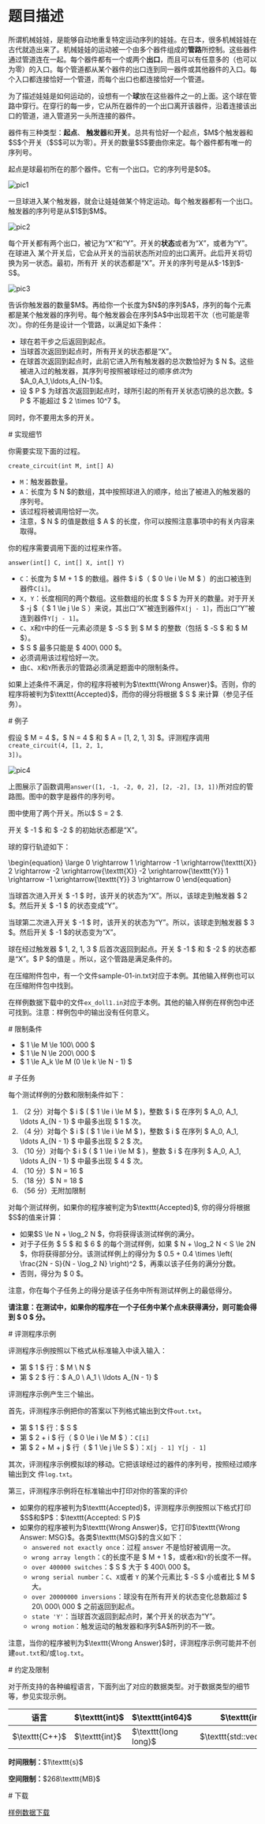 # 题目描述

<p>所谓机械娃娃，是能够自动地重复特定运动序列的娃娃。在日本，很多机械娃娃在古代就造出来了。机械娃娃的运动被一个由多个器件组成的<strong>管路</strong>所控制。这些器件通过管道连在一起。每个器件都有一个或两个<strong>出口</strong>，而且可以有任意多的（也可以为零）的入口。每个管道都从某个器件的出口连到同一器件或其他器件的入口。每个入口都连接恰好一个管道，而每个出口也都连接恰好一个管道。</p>
<p>为了描述娃娃是如何运动的，设想有一个<strong>球</strong>放在这些器件之一的上面。这个球在管路中穿行。在穿行的每一步，它从所在器件的一个出口离开该器件，沿着连接该出口的管道，进入管道另一头所连接的器件。</p>
<p>器件有三种类型：<strong>起点</strong>、 <strong>触发器</strong>和<strong>开关</strong>。总共有恰好一个起点，$M$个触发器和$S$个开关（$S$可以为零）。开关的数量$S$要由你来定。每个器件都有唯一的序列号。</p>
<p>起点是球最初所在的那个器件。它有一个出口。它的序列号是$0$。</p>
<p><img class="img-responsive center-block" src="source/uoj/408/img/aHR0cHM6Ly9pLmxvbGkubmV0LzIwMTgvMDkvMjYvNWJhYjY0MDhlMDhjNy5wbmc=.png" alt="pic1"/></p>
<p>一旦球进入某个触发器，就会让娃娃做某个特定运动。每个触发器都有一个出口。触发器的序列号是从$1$到$M$。</p>
<p><img class="img-responsive center-block" src="source/uoj/408/img/aHR0cHM6Ly9pLmxvbGkubmV0LzIwMTgvMDkvMjYvNWJhYjY0MDhkZWY1Yy5wbmc=.png" alt="pic2"/></p>
<p>每个开关都有两个出口，被记为“X”和“Y”。开关的<strong>状态</strong>或者为“X”，或者为“Y”。在球进入
某个开关后，它会从开关的当前状态所对应的出口离开。此后开关将切换为另一状态。最初，所有开
关的状态都是“X”。开关的序列号是从$-1$到$-S$。</p>
<p><img class="img-responsive center-block" src="source/uoj/408/img/aHR0cHM6Ly9pLmxvbGkubmV0LzIwMTgvMDkvMjYvNWJhYjY0MDhmMTBkZi5wbmc=.png" alt="pic3"/></p>
<p>告诉你触发器的数量$M$。再给你一个长度为$N$的序列$A$，序列的每个元素都是某个触发器的序列号。每个触发器会在序列$A$中出现若干次（也可能是零次）。你的任务是设计一个管路，以满足如下条件：</p>
<ul><li>球在若干步之后返回到起点。</li>
<li>当球首次返回到起点时，所有开关的状态都是“X”。</li>
<li>在球首次返回到起点时，此前它进入所有触发器的总次数恰好为 $ N $。这些被进入过的触发器，其序列号按照被球经过的顺序<em>依次</em>为$A_0,A_1,\ldots,A_{N-1}$。</li>
<li>设 $ P $ 为球首次返回到起点时，球所引起的所有开关状态切换的总次数。$ P $ 不能超过 $ 2 \times 10^7 $。</li>
</ul><p>同时，你不要用太多的开关。</p>
# 实现细节


<p>你需要实现下面的过程。</p>
<pre><code class="sh_cpp">create_circuit(int M, int[] A)</code></pre>
<ul><li><code>M</code>：触发器数量。</li>
<li><code>A</code>：长度为 $ N $的数组，其中按照球进入的顺序，给出了被进入的触发器的序列号。</li>
<li>该过程将被调用恰好一次。</li>
<li>注意，$ N $ 的值是数组 $ A $ 的长度，你可以按照注意事项中的有关内容来取得。</li>
</ul><p>你的程序需要调用下面的过程来作答。</p>
<pre><code class="sh_cpp">answer(int[] C, int[] X, int[] Y)</code></pre>
<ul><li><code>C</code>：长度为 $ M + 1 $ 的数组。器件 $ i $（ $ 0 \le i \le M $ ）的出口被连到器件<code>C[i]</code>。</li>
<li><code>X, Y</code>：长度相同的两个数组。这些数组的长度 $ S $ 为开关的数量。对于开关 $ -j $（ $ 1 \le j \le S ）来说，其出口“X”被连到器件<code>X[j - 1]</code>，而出口“Y”被连到器件<code>Y[j - 1]</code>。</li>
<li><code>C</code>、<code>X</code>和<code>Y</code>中的任一元素必须是 $ -S $ 到 $ M $ 的整数（包括 $ -S $ 和 $ M $）。</li>
<li>$ S $ 最多只能是 $ 400\ 000 $。</li>
<li>必须调用该过程恰好一次。</li>
<li>由<code>C</code>、<code>X</code>和<code>Y</code>所表示的管路必须满足题面中的限制条件。</li>
</ul><p>如果上述条件不满足，你的程序将被判为$\texttt{Wrong Answer}$。否则，你的程序将被判为$\texttt{Accepted}$，而你的得分将根据 $ S $ 来计算（参见子任务）。</p>
# 例子


<p>假设 $ M = 4 $，$ N = 4 $ 和 $ A = [1, 2, 1, 3] $。评测程序调用<code>create_circuit(4, [1, 2, 1,
3])</code>。</p>
<p><img class="img-responsive center-block" src="source/uoj/408/img/aHR0cHM6Ly9pLmxvbGkubmV0LzIwMTgvMDkvMjYvNWJhYjY0MDhlOWQ1ZS5wbmc=.png" alt="pic4"/></p>
<p>上图展示了函数调用<code>answer([1, -1, -2, 0, 2], [2, -2], [3, 1])</code>所对应的管路图。图中的数字是器件的序列号。</p>
<p>图中使用了两个开关。所以$ S = 2 $.</p>
<p>开关 $ -1 $ 和 $ -2 $ 的初始状态都是“X”。</p>
<p>球的穿行轨迹如下：</p>
<p>\begin{equation} \large
0 \rightarrow 1 \rightarrow -1 \xrightarrow{\texttt{X}} 2 \rightarrow -2 \xrightarrow{\texttt{X}} -2 \xrightarrow{\texttt{Y}} 1 \rightarrow -1 \xrightarrow{\texttt{Y}} 3 \rightarrow 0
\end{equation}</p>
<p>当球首次进入开关 $ -1 $ 时，该开关的状态为“X”。所以，该球走到触发器 $ 2 $。然后开关 $ -1 $ 的状态变成“Y”。</p>
<p>当球第二次进入开关 $ -1 $ 时，该开关的状态为“Y”。所以，该球走到触发器 $ 3 $。然后开关 $ -1 $的状态变为“X”。</p>
<p>球在经过触发器 $ 1, 2, 1, 3 $ 后首次返回到起点。开关 $ -1 $ 和 $ -2 $ 的状态都是“X”。$ P $的值是 。所以，这个管路是满足条件的。</p>
<p>在压缩附件包中，有一个文件sample-01-in.txt对应于本例。其他输入样例也可以在压缩附件包中找到。</p>
<p>在样例数据下载中的文件<code>ex_doll1.in</code>对应于本例。其他的输入样例在样例包中还可找到。注意：样例包中的输出没有任何意义。</p>
# 限制条件


<ul><li>$ 1 \le M \le 100\ 000 $</li>
<li>$ 1 \le N \le 200\ 000 $</li>
<li>$ 1 \le A_k \le M (0 \le k \le N - 1) $</li>
</ul># 子任务


<p>每个测试样例的分数和限制条件如下：</p>
<ol><li>（2 分）对每个 $ i $ ( $ 1 \le i \le M $ )，整数 $ i $ 在序列 $ A_0, A_1, \ldots A_{N - 1} $ 中最多出现 $ 1 $ 次。</li>
<li>（4 分）对每个 $ i $ ( $ 1 \le i \le M $ )，整数 $ i $ 在序列 $ A_0, A_1, \ldots A_{N - 1} $ 中最多出现 $ 2 $ 次。</li>
<li>（10 分）对每个 $ i $ ( $ 1 \le i \le M $ )，整数 $ i $ 在序列 $ A_0, A_1, \ldots A_{N - 1} $ 中最多出现 $ 4 $ 次。</li>
<li>（10 分）$ N = 16 $</li>
<li>（18 分）$ N = 18 $</li>
<li>（56 分）无附加限制</li>
</ol><p>对每个测试样例，如果你的程序被判定为$\texttt{Accepted}$, 你的得分将根据$S$的值来计算：</p>
<ul><li>如果$S \le N + \log_2 N $，你将获得该测试样例的满分。</li>
<li>对于子任务 $ 5 $ 和 $ 6 $ 的每个测试样例，如果 $ N + \log_2 N &lt; S \le 2N $，你将获得部分分。该测试样例上的得分为 $ 0.5 + 0.4 \times \left( \frac{2N - S}{N - \log_2 N} \right)^2 $，再乘以该子任务的满分分数。</li>
<li>否则，得分为 $ 0 $。</li>
</ul><p>注意，你在每个子任务上的得分是该子任务中所有测试样例上的最低得分。</p>
<p><strong>请注意：在测试中，如果你的程序在一个子任务中某个点未获得满分，则可能会得到 $ 0 $ 分。</strong></p>
# 评测程序示例


<p>评测程序示例按照以下格式从标准输入中读入输入：</p>
<ul><li>第 $ 1 $ 行：$ M \ N $</li>
<li>第 $ 2 $ 行：$ A_0 \ A_1 \ \ldots A_{N - 1} $</li>
</ul><p>评测程序示例产生三个输出。</p>
<p>首先，评测程序示例把你的答案以下列格式输出到文件<code>out.txt</code>。</p>
<ul><li>第 $ 1 $ 行：$ S $</li>
<li>第 $ 2 + i $ 行（ $ 0 \le i \le M $ ）：<code>C[i]</code></li>
<li>第 $ 2 + M + j $ 行（ $ 1 \le j \le S $ ）：<code>X[j - 1] Y[j - 1]</code></li>
</ul><p>其次，评测程序示例模拟球的移动。它把该球经过的器件的序列号，按照经过顺序输出到文
件<code>log.txt</code>。</p>
<p>第三，评测程序示例将在标准输出中打印对你的答案的评价</p>
<ul><li>如果你的程序被判为$\texttt{Accepted}$，评测程序示例按照以下格式打印$S$和$P$：$\texttt{Accepted: S P}$</li>
<li>如果你的程序被判为$\texttt{Wrong Answer}$，它打印$\texttt{Wrong Answer: MSG}$。各类$\texttt{MSG}$的含义如下：<ul><li><code>answered not exactly once</code>：过程 <code>answer</code> 不是恰好被调用一次。</li>
<li><code>wrong array length</code>：<code>C</code>的长度不是 $ M + 1 $，或者<code>X</code>和<code>Y</code>的长度不一样。</li>
<li><code>over 400000 switches</code>：$ S $ 大于 $ 400\ 000 $。</li>
<li><code>wrong serial number</code>：<code>C</code>、<code>X</code>或者 <code>Y</code> 的某个元素比 $ -S $ 小或者比 $ M $ 大。</li>
<li><code>over 20000000 inversions</code>：球没有在所有开关的状态变化总数超过 $ 20\ 000\ 000 $ 之前返回到起点。</li>
<li><code>state &#39;Y&#39;</code>：当球首次返回到起点时，某个开关的状态为“Y”。</li>
<li><code>wrong motion</code>：触发运动的触发器和序列$A$所列的不一致。</li>
</ul></li>
</ul><p>注意，当你的程序被判为$\texttt{Wrong Answer}$时，评测程序示例可能并不创建<code>out.txt</code>和/或<code>log.txt</code>。</p>
# 约定及限制


<p>对于所支持的各种编程语言，下面列出了对应的数据类型。对于数据类型的细节等，参见实现示例。</p>
<div class="table-responsive">
<table class="table table-bordered table-text-center table-vertical-middle"><thead><tr><th>语言</th>
<th>$\texttt{int}$</th>
<th>$\texttt{int64}$</th>
<th>$\texttt{int[]}$</th>
<th>数组$a$的长度</th>
<th>$\texttt{string}$</th>
</tr></thead><tbody><tr><td>$\texttt{C++}$</td><td>$\texttt{int}$</td><td>$\texttt{long long}$</td><td>$\texttt{std::vector&lt;int&gt;}$</td><td>$\texttt{a.size()}$</td><td>$\texttt{std::string}$</td></tr></tbody></table></div>

<p><strong>时间限制：</strong>$1\texttt{s}$</p>
<p><strong>空间限制：</strong>$268\texttt{MB}$</p>
# 下载


<p><a href="/download.php?type=problem&amp;id=408">样例数据下载</a></p>
